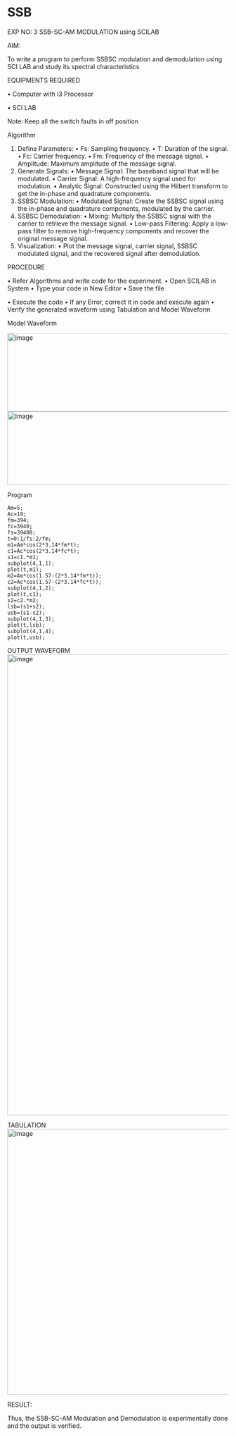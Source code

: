 # SSB

EXP NO: 3	SSB-SC-AM MODULATION using SCILAB

AIM:

To write a program to perform SSBSC modulation and demodulation using SCI LAB and study its spectral characteristics

EQUIPMENTS REQUIRED

•	Computer with i3 Processor

•	SCI LAB

Note: Keep all the switch faults in off position


Algorithm
1.	Define Parameters:
•	Fs: Sampling frequency.
•	T: Duration of the signal.
•	Fc: Carrier frequency.
•	Fm: Frequency of the message signal.
•	Amplitude: Maximum amplitude of the message signal.
2.	Generate Signals:
•	Message Signal: The baseband signal that will be modulated.
•	Carrier Signal: A high-frequency signal used for modulation.
•	Analytic Signal: Constructed using the Hilbert transform to get the in-phase and quadrature components.
3.	SSBSC Modulation:
•	Modulated Signal: Create the SSBSC signal using the in-phase and quadrature components, modulated by the carrier.
4.	SSBSC Demodulation:
•	Mixing: Multiply the SSBSC signal with the carrier to retrieve the message signal.
•	Low-pass Filtering: Apply a low-pass filter to remove high-frequency components and recover the original message signal.
5.	Visualization:
•	Plot the message signal, carrier signal, SSBSC modulated signal, and the recovered signal after demodulation.


PROCEDURE

•	Refer Algorithms and write code for the experiment.
•	Open SCILAB in System
•	Type your code in New Editor
•	Save the file
 
•	Execute the code
•	If any Error, correct it in code and execute again
•	Verify the generated waveform using Tabulation and Model Waveform

Model Waveform

<img width="704" height="178" alt="image" src="https://github.com/user-attachments/assets/32ee29b3-0d95-4192-9762-972d50c05c90" />
<img width="706" height="167" alt="image" src="https://github.com/user-attachments/assets/bff0d8fd-d679-444e-af37-0b34585853c1" />

Program
```
Am=5;
Ac=10;
fm=394;
fc=3940;
fs=39400;
t=0:1/fs:2/fm;
m1=Am*cos(2*3.14*fm*t);
c1=Ac*cos(2*3.14*fc*t);
s1=c1.*m1;
subplot(4,1,1);
plot(t,m1);
m2=Am*cos(1.57-(2*3.14*fm*t));
c2=Ac*cos(1.57-(2*3.14*fc*t));
subplot(4,1,2);
plot(t,c1);
s2=c2.*m2;
lsb=(s1+s2);
usb=(s1-s2);
subplot(4,1,3);
plot(t,lsb);
subplot(4,1,4);
plot(t,usb);
```
OUTPUT WAVEFORM
<img width="1916" height="1046" alt="image" src="https://github.com/user-attachments/assets/ebe5224e-f05d-4a31-9913-b34204ac41d5" />


TABULATION
<img width="1026" height="603" alt="image" src="https://github.com/user-attachments/assets/c0697caf-d382-4ae5-9ac0-df89478d2a34" />

RESULT:

Thus, the SSB-SC-AM Modulation and Demodulation is experimentally done and the output is verified.





